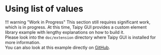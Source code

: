 # Using list of values

!!! warning "Work in Progress"
    This section still requires significant work, which is in progress.
    At this time, Taipy GUI provides a custom element library example
    with lengthy explanations on how to build it.<br/>
    Please look into the `doc/extension` directory where Taipy GUI is
    installed for more information.<br/>
    You can also look at this example directly on
    [GitHub](https://github.com/Avaiga/taipy/tree/develop/doc/gui/extension).
